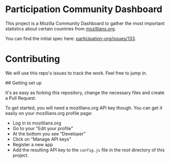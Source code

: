Participation Community Dashboard
=====

This project is a Mozilla Community Dashboard to gather the most important statistics about certain countries from [mozillians.org](https://mozillians.org).

You can find the initial spec here: [participation-org/issues/133](https://github.com/mozilla/participation-org/issues/133).

# Contributing

We will use this repo's issues to track the work. Feel free to jump in.

## Getting set up

It's as easy as forking this repository, change the necessary files and create a Pull Request.

To get started, you will need a mozillians.org API key though. You can get it easily on your mozillians.org profile page:

* Log in to mozillians.org
* Go to your "Edit your profile"
* At the bottom you see "Developer"
* Click on "Manage API keys"
* Register a new app
* Add the resulting API key to the `config.js` file in the root directory of this project.
